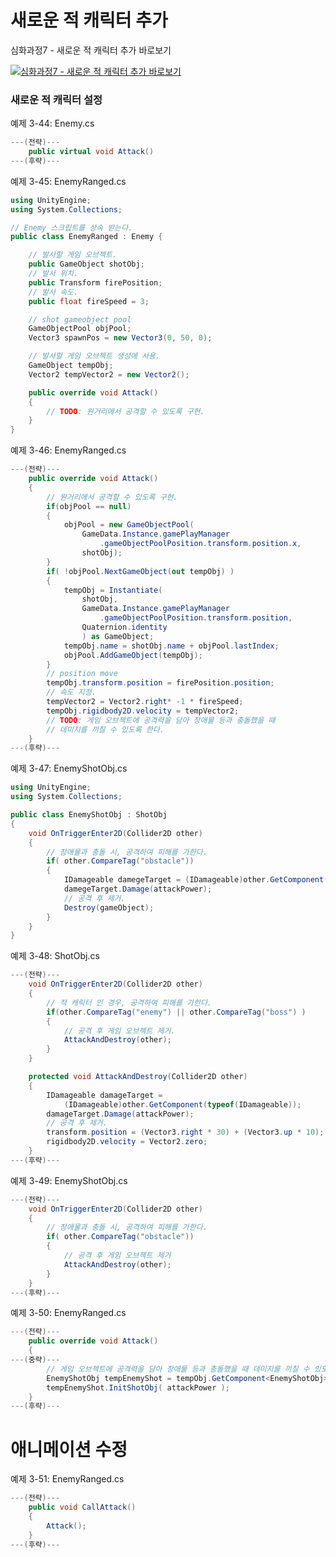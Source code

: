 # 새로운 적 캐릭터 추가

심화과정7 - 새로운 적 캐릭터 추가 바로보기

[![심화과정7 - 새로운 적 캐릭터 추가 바로보기](http://img.youtube.com/vi/gCbJkPRPgL8/0.jpg)](https://www.youtube.com/watch?v=A1EPMKMDSrE)



### 새로운 적 캐릭터 설정

예제 3-44: Enemy.cs

```csharp
---(전략)---
	public virtual void Attack()
---(후략)---
```

예제 3-45: EnemyRanged.cs
```csharp
using UnityEngine;
using System.Collections;

// Enemy 스크립트를 상속 받는다.
public class EnemyRanged : Enemy {

	// 발사할 게임 오브젝트.
	public GameObject shotObj;
	// 발사 위치.
	public Transform firePosition;
	// 발사 속도.
	public float fireSpeed = 3;

    // shot gameobject pool
    GameObjectPool objPool;
    Vector3 spawnPos = new Vector3(0, 50, 0);

	// 발사할 게임 오브젝트 생성에 사용.
	GameObject tempObj;
	Vector2 tempVector2 = new Vector2();

	public override void Attack()
	{
		// TODO: 원거리에서 공격할 수 있도록 구현.
	}
}
```

예제 3-46: EnemyRanged.cs
```csharp
---(전략)---
	public override void Attack()
	{
		// 원거리에서 공격할 수 있도록 구현.
		if(objPool == null)
		{
			objPool = new GameObjectPool(
				GameData.Instance.gamePlayManager
					.gameObjectPoolPosition.transform.position.x,
				shotObj);
		}
		if( !objPool.NextGameObject(out tempObj) )
		{
			tempObj = Instantiate(
				shotObj,
				GameData.Instance.gamePlayManager
					.gameObjectPoolPosition.transform.position,
				Quaternion.identity
				) as GameObject;
			tempObj.name = shotObj.name + objPool.lastIndex;
			objPool.AddGameObject(tempObj);
		}
		// position move
		tempObj.transform.position = firePosition.position;
		// 속도 지정.
		tempVector2 = Vector2.right* -1 * fireSpeed;
		tempObj.rigidbody2D.velocity = tempVector2;
		// TODO: 게임 오브젝트에 공격력을 담아 장애물 등과 충돌했을 때
		// 데미지를 끼칠 수 있도록 한다.
	}
---(후략)---
```

예제 3-47: EnemyShotObj.cs
```csharp
using UnityEngine;
using System.Collections;

public class EnemyShotObj : ShotObj
{
	void OnTriggerEnter2D(Collider2D other)
	{
		// 장애물과 충돌 시, 공격하여 피해를 가한다.
		if( other.CompareTag("obstacle"))
		{
			IDamageable damegeTarget = (IDamageable)other.GetComponent(typeof(IDamageable));
			damegeTarget.Damage(attackPower);
			// 공격 후 제거.
			Destroy(gameObject);
		}
	}
}
```

예제 3-48: ShotObj.cs
```csharp
---(전략)---
	void OnTriggerEnter2D(Collider2D other)
	{
		// 적 캐릭터 인 경우, 공격하여 피해를 가한다.
		if(other.CompareTag("enemy") || other.CompareTag("boss") )
		{
			// 공격 후 게임 오브젝트 제거.
			AttackAndDestroy(other);
		}
	}

	protected void AttackAndDestroy(Collider2D other)
	{
		IDamageable damageTarget =
			(IDamageable)other.GetComponent(typeof(IDamageable));
		damageTarget.Damage(attackPower);
		// 공격 후 제거.
        transform.position = (Vector3.right * 30) + (Vector3.up * 10);
        rigidbody2D.velocity = Vector2.zero;
	}
---(후략)---
```

예제 3-49: EnemyShotObj.cs
```csharp
---(전략)---
	void OnTriggerEnter2D(Collider2D other)
	{
		// 장애물과 충돌 시, 공격하여 피해를 가한다.
		if( other.CompareTag("obstacle"))
		{
			// 공격 후 게임 오브젝트 제거
			AttackAndDestroy(other);
		}
	}
---(후략)---
```

예제 3-50: EnemyRanged.cs
```csharp
---(전략)---
	public override void Attack()
	{
---(중략)---
		// 게임 오브젝트에 공격력을 담아 장애물 등과 충돌했을 때 데미지를 끼칠 수 있도록 한다.
		EnemyShotObj tempEnemyShot = tempObj.GetComponent<EnemyShotObj>();
		tempEnemyShot.InitShotObj( attackPower );
	}
---(후략)---
```


# 애니메이션 수정

예제 3-51: EnemyRanged.cs
```csharp
---(전략)---
	public void CallAttack()
	{
		Attack();
	}
---(후략)---
```
